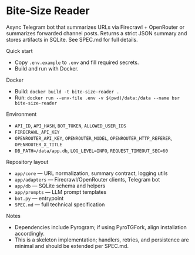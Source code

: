 # Bite‑Size Reader

Async Telegram bot that summarizes URLs via Firecrawl + OpenRouter or summarizes forwarded channel posts. Returns a strict JSON summary and stores artifacts in SQLite. See SPEC.md for full details.

Quick start
- Copy `.env.example` to `.env` and fill required secrets.
- Build and run with Docker.

Docker
- Build: `docker build -t bite-size-reader .`
- Run: `docker run --env-file .env -v $(pwd)/data:/data --name bsr bite-size-reader`

Environment
- `API_ID`, `API_HASH`, `BOT_TOKEN`, `ALLOWED_USER_IDS`
- `FIRECRAWL_API_KEY`
- `OPENROUTER_API_KEY`, `OPENROUTER_MODEL`, `OPENROUTER_HTTP_REFERER`, `OPENROUTER_X_TITLE`
- `DB_PATH=/data/app.db`, `LOG_LEVEL=INFO`, `REQUEST_TIMEOUT_SEC=60`

Repository layout
- `app/core` — URL normalization, summary contract, logging utils
- `app/adapters` — Firecrawl/OpenRouter clients, Telegram bot
- `app/db` — SQLite schema and helpers
- `app/prompts` — LLM prompt templates
- `bot.py` — entrypoint
- `SPEC.md` — full technical specification

Notes
- Dependencies include Pyrogram; if using PyroTGFork, align installation accordingly.
- This is a skeleton implementation; handlers, retries, and persistence are minimal and should be extended per SPEC.md.

